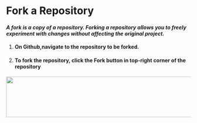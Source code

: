 # Fork a Repository

#### _A fork is a copy of a repository. Forking a repository allows you to freely experiment with changes without affecting the original project._

1. #### On Github,navigate to the repository to be forked.

2. #### To fork the repository, click the Fork button in top-right corner of the repository

<p align="center">
<img src="https://github-images.s3.amazonaws.com/help/bootcamp/Bootcamp-Fork.png" height="111" width="554" >
</p>




